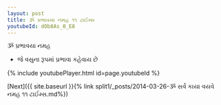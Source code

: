 ```yaml
---
layout: post
title: ૐ પ્રભાવયા નમહ ૧૧ ટાઈમ્સ
youtubeId: dOb8As_0_E8
---
```

 
 
 ૐ પ્રભાવયા નમહ  
 
 -  જે વસુના રૂપમાં પ્રભાવા કહેવાય છે 
 
  
 
  
 
 
 
 
 
 


{% include youtubePlayer.html id=page.youtubeId %}
 
[Next]({{ site.baseurl }}{% link  split1/_posts/2014-03-26-ૐ સર્વ કાયા વયવે નમહ ૧૧ ટાઈમ્સ.md%})
 
